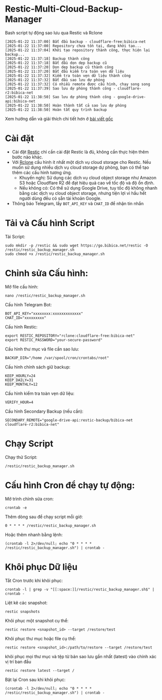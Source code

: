 # Restic-Multi-Cloud-Backup-Manager
Bash script tự động sao lưu qua Restic và Rclone
```
[2025-01-22 11:37:00] Bắt đầu backup - cloudflare-free:bibica-net
[2025-01-22 11:37:00] Repository chưa tồn tại, đang khởi tạo...
[2025-01-22 11:37:04] Khởi tạo repository thành công, thực hiện lại backup...
[2025-01-22 11:37:18] Backup thành công
[2025-01-22 11:37:18] Bắt đầu dọn dẹp backup cũ
[2025-01-22 11:37:20] Dọn dẹp backup cũ thành công
[2025-01-22 11:37:20] Bắt đầu kiểm tra toàn vẹn dữ liệu
[2025-01-22 11:37:32] Kiểm tra toàn vẹn dữ liệu thành công
[2025-01-22 11:37:32] Bắt đầu sao lưu dự phòng
[2025-01-22 11:37:32] Có nhiều remote được cấu hình, chạy song song
[2025-01-22 11:37:39] Sao lưu dự phòng thành công - cloudflare-r2:bibica-net
[2025-01-22 11:38:50] Sao lưu dự phòng thành công - google-drive-api:bibica-net
[2025-01-22 11:38:50] Hoàn thành tất cả sao lưu dự phòng
[2025-01-22 11:38:50] Hoàn tất quy trình backup
```
Xem hướng dẫn và giải thích chi tiết hơn ở [bài viết gốc](https://bibica.net/restic-multi-cloud-backup-manager-bash-script-sao-luu-qua-restic-va-rclone/)
# Cài đặt
- Cài đặt [Restic](https://restic.readthedocs.io/en/latest/020_installation.html) chỉ cần cài đặt Restic là đủ, không cần thực hiện thêm bước nào khác.
- Với [Rclone](https://rclone.org/install/) cấu hình ít nhất một dịch vụ cloud storage cho Restic. Nếu muốn sử dụng nhiều dịch vụ cloud storage dự phòng, bạn có thể tạo thêm các cấu hình tương ứng.
   -   Khuyến nghị: Sử dụng các dịch vụ cloud object storage như Amazon S3 hoặc Cloudflare R2 để đạt hiệu quả cao về tốc độ và độ ổn định.
   -   Nếu không có: Có thể sử dụng Google Drive, tuy tốc độ không nhanh bằng các dịch vụ cloud object storage, nhưng tiện lợi vì hầu hết người dùng đều có sẵn tài khoản Google.
- Thông báo Telegram, lấy `BOT_API_KEY` và `CHAT_ID` để nhận tin nhắn
# Tải và Cấu hình Script
Tải Script:

```
sudo mkdir -p /restic && sudo wget https://go.bibica.net/restic -O /restic/restic_backup_manager.sh
sudo chmod +x /restic/restic_backup_manager.sh
```
# Chỉnh sửa Cấu hình:

Mở file cấu hình:

```
nano /restic/restic_backup_manager.sh
```
Cấu hình Telegram Bot:

```
BOT_API_KEY="xxxxxxxx:xxxxxxxxxxxxx"
CHAT_ID="xxxxxxxxx"
```
Cấu hình Restic:

```
export RESTIC_REPOSITORY="rclone:cloudflare-free:bibica-net"
export RESTIC_PASSWORD="your-secure-password"
```
Cấu hình thư mục và file cần sao lưu:
```
BACKUP_DIR="/home /var/spool/cron/crontabs/root"
```
Cấu hình chính sách giữ backup:

```
KEEP_HOURLY=24
KEEP_DAILY=31
KEEP_MONTHLY=12
```
Cấu hình kiểm tra toàn vẹn dữ liệu:

```
VERIFY_HOUR=4
```
Cấu hình Secondary Backup (nếu cần):

```
SECONDARY_REMOTE="google-drive-api:restic-backup/bibica-net cloudflare-r2:bibica-net"
```
# Chạy Script
Chạy thử Script:

```
/restic/restic_backup_manager.sh
````
# Cấu hình Cron để chạy tự động:

Mở trình chỉnh sửa cron:

```
crontab -e
```
Thêm dòng sau để chạy script mỗi giờ:

```
0 * * * * /restic/restic_backup_manager.sh
```
Hoặc thêm nhanh bằng lệnh:

```
(crontab -l 2>/dev/null; echo "0 * * * * /restic/restic_backup_manager.sh") | crontab -
```
# Khôi phục Dữ liệu
Tắt Cron trước khi khôi phục:

```
crontab -l | grep -v "[[:space:]]/restic/restic_backup_manager.sh$" | crontab -
```
Liệt kê các snapshot:
```
restic snapshots
```
Khôi phục một snapshot cụ thể:
```
restic restore <snapshot_id> --target /restore/test
```
Khôi phục thư mục hoặc file cụ thể:
```
restic restore <snapshot_id>:/path/to/restore --target /restore/test
```
khôi phục mọi thư mục và tệp từ bản sao lưu gần nhất (latest) vào chính xác vị trí ban đầu
```
restic restore latest --target /
```
Bật lại Cron sau khi khôi phục:
```
(crontab -l 2>/dev/null; echo "0 * * * * /restic/restic_backup_manager.sh") | crontab -
```
